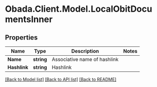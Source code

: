 
# Obada.Client.Model.LocalObitDocumentsInner

## Properties

Name | Type | Description | Notes
------------ | ------------- | ------------- | -------------
**Name** | **string** | Associative name of hashlink | 
**Hashlink** | **string** | Hashlink | 

[[Back to Model list]](../README.md#documentation-for-models)
[[Back to API list]](../README.md#documentation-for-api-endpoints)
[[Back to README]](../README.md)

